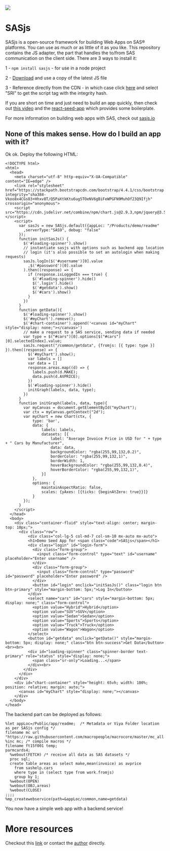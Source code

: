 [![](https://data.jsdelivr.com/v1/package/npm/sasjs/badge)](https://www.jsdelivr.com/package/npm/sasjs)

# SASjs

SASjs is a open-source framework for building Web Apps on SAS® platforms. You can use as much or as little of it as you like. This repository contains the JS adapter, the part that handles the to/from SAS communication on the client side. There are 3 ways to install it:

1 - `npm install sasjs` - for use in a node project

2 - [Download](https://cdn.jsdelivr.net/npm/sasjs/index.js) and use a copy of the latest JS file

3 - Reference directly from the CDN - in which case click [here](https://www.jsdelivr.com/package/npm/sasjs?tab=collection) and select "SRI" to get the script tag with the integrity hash.

If you are short on time and just need to build an app quickly, then check out [this video](https://vimeo.com/393161794) and the [react-seed-app](https://github.com/macropeople/react-seed-app) which provides some boilerplate.

For more information on building web apps with SAS, check out [sasjs.io](https://sasjs.io)


## None of this makes sense.  How do I build an app with it?

Ok ok.  Deploy the following HTML:

```
<!DOCTYPE html>
<html>
  <head>
    <meta charset="utf-8" http-equiv="X-UA-Compatible" content="IE=edge" />
    <link rel="stylesheet" href="https://stackpath.bootstrapcdn.com/bootstrap/4.4.1/css/bootstrap.min.css" integrity="sha384-Vkoo8x4CGsO3+Hhxv8T/Q5PaXtkKtu6ug5TOeNV6gBiFeWPGFN9MuhOf23Q9Ifjh" crossorigin="anonymous">
    <script src="https://cdn.jsdelivr.net/combine/npm/chart.js@2.9.3,npm/jquery@3.5.1,npm/sasjs@2.11.0"></script> 
    <script>
      var sasJs = new SASjs.default({appLoc: "/Products/demo/readme"
        ,serverType:"SAS9", debug: "false"
      });
      function initSasJs() {
        $('#loading-spinner').show()
        // instantiate sasjs with options such as backend app location
        // login (it's also possible to set an autologin when making requests)
        sasJs.logIn($('#username')[0].value
          ,$('#password')[0].value
        ).then((response) => {
          if (response.isLoggedIn === true) {
            $('#loading-spinner').hide()
            $('.login').hide()
            $('#getdata').show()
            $('#cars').show()
          }
        })
      }
      function getData(){
        $('#loading-spinner').show()
        $('#myChart').remove();
        $('#chart-container').append('<canvas id="myChart" style="display: none;"></canvas>')
        // make a request to a SAS service, sending data if needed
        var type = $("#cars")[0].options[$("#cars")[0].selectedIndex].value;
        sasJs.request("/common/getdata", {fromjs: [{ type: type }] }).then((response) => {
          $('#myChart').show();
          var labels = []
          var data = []
          response.areas.map((d) => {
            labels.push(d.MAKE);
            data.push(d.AVPRICE);
          })
          $('#loading-spinner').hide()
          initGraph(labels, data, type);
        })
      }
      function initGraph(labels, data, type){
        var myCanvas = document.getElementById("myChart");
        var ctx = myCanvas.getContext("2d");
        var myChart = new Chart(ctx, {
            type: 'bar',
            data: {
                labels: labels,
                datasets: [{
                    label: "Average Invoice Price in USD for " + type + " Cars by Manufacturer",
                    data: data,
                    backgroundColor: "rgba(255,99,132,0.2)",
                    borderColor: "rgba(255,99,132,1)",
                    borderWidth: 1,
                    hoverBackgroundColor: "rgba(255,99,132,0.4)",
                    hoverBorderColor: "rgba(255,99,132,1)",
                }]
            },
            options: {
                maintainAspectRatio: false,
                scales: {yAxes: [{ticks: {beginAtZero: true}}]}
            }
        });
      }
    </script>
  </head>
  <body>
    <div class="container-fluid" style="text-align: center; margin-top: 10px;">
      <div class="row">
          <div class="col-lg-5 col-md-7 col-sm-10 mx-auto mx-auto">
          <h1>Demo Seed App for <span class="code">SASjs</span></h1>
          <div class="login" id="login-form">
            <div class="form-group">
              <input class="form-control" type="text" id="username" placeholder="Enter username" />
            </div>
            <div class="form-group">
              <input class="form-control" type="password" id="password" placeholder="Enter password" />
            </div>
            <button id="login" onclick="initSasJs()" class="login btn btn-primary" style="margin-bottom: 5px;">Log In</button>
          </div>
          <select name="cars" id="cars" style="margin-bottom: 5px; display: none;" class="form-control">
            <option value="Hybrid">Hybrid</option>
            <option value="SUV">SUV</option>
            <option value="Sedan">Sedan</option>
            <option value="Sports">Sports</option>
            <option value="Truck">Truck</option>
            <option value="Wagon">Wagon</option>
          </select>
          <button id="getdata" onclick="getData()" style="margin-bottom: 5px; display: none;" class="btn btn-success">Get Data</button><br><br>
          <div id="loading-spinner" class="spinner-border text-primary" role="status" style="display: none;">
            <span class="sr-only">Loading...</span>
          </div><br>
        </div>
      </div>
    </div>
    <div id="chart-container" style="height: 65vh; width: 100%; position: relative; margin: auto;">
      <canvas id="myChart" style="display: none;"></canvas>
    </div>
  </body>
</head>
```

The backend part can be deployed as follows:

```
%let appLoc=/Public/app/readme;  /* Metadata or Viya Folder location as per SASjs config */
filename mc url "https://raw.githubusercontent.com/macropeople/macrocore/master/mc_all.sas";
%inc mc; /* compile macros */
filename ft15f001 temp;
parmcards4;
  %webout(FETCH) /* receive all data as SAS datasets */
  proc sql;
  create table areas as select make,mean(invoice) as avprice
    from sashelp.cars
    where type in (select type from work.fromjs)
    group by 1;
  %webout(OPEN)
  %webout(OBJ,areas)
  %webout(CLOSE)
;;;;
%mp_createwebservice(path=&appLoc/common,name=getdata)
```

You now have a simple web app with a backend service!

# More resources

Checkout this [link](https://sasjs.io/training/resources/) or contact the [author](https://www.linkedin.com/in/allanbowe/) directly.